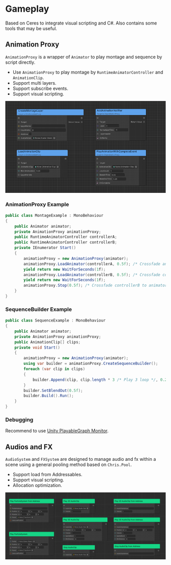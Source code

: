 # Gameplay

Based on Ceres to integrate visual scripting and C#. Also contains some tools that may be useful.

## Animation Proxy

`AnimationProxy` is a wrapper of `Animator` to play montage and sequence by script directly.

- Use `AnimationProxy` to play montage by `RuntimeAnimatorController` and `AnimationClip`.
- Support multi layers.
- Support subscribe events.
- Support visual scripting.

![AnimationProxy](./Images/animation_proxy.png)

### AnimationProxy Example

```C#
public class MontageExample : MonoBehaviour
{
    public Animator animator;
    private AnimationProxy animationProxy;
    public RuntimeAnimatorController controllerA;
    public RuntimeAnimatorController controllerB;
    private IEnumerator Start()
    {
        animationProxy = new AnimationProxy(animator);
        animationProxy.LoadAnimator(controllerA, 0.5f); /* Crossfade animator to controllerA in 0.5s */
        yield return new WaitForSeconds(1f);
        animationProxy.LoadAnimator(controllerB, 0.5f); /* Crossfade controllerA to controllerB in 0.5s */
        yield return new WaitForSeconds(1f);
        animationProxy.Stop(0.5f); /* Crossfade controllerB to animator in 0.5s */
    }
}
```

### SequenceBuilder Example

```C#
public class SequenceExample : MonoBehaviour
{
    public Animator animator;
    private AnimationProxy animationProxy;
    public AnimationClip[] clips;
    private void Start()
    {
        animationProxy = new AnimationProxy(animator);
        using var builder = animationProxy.CreateSequenceBuilder();
        foreach (var clip in clips)
        {
            builder.Append(clip, clip.length * 3 /* Play 3 loop */, 0.25f /* BlendIn duration */);
        }
        builder.SetBlendOut(0.5f);
        builder.Build().Run();
    }
}
```

### Debugging

Recommend to use [Unity PlayableGraph Monitor](`https://github.com/SolarianZ/UnityPlayableGraphMonitorTool`).

## Audios and FX

`AudioSystem` and `FXSystem` are designed to manage audio and fx within a scene using a general pooling method based on `Chris.Pool`.

- Support load from Addressables.
- Support visual scripting.
- Allocation optimization.

![FX Audios](./Images/fx_audio.png)